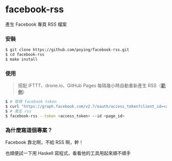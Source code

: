facebook-rss
============

產生 Facebook 專頁 RSS 檔案

### 安裝

```bash
$ git clone https://github.com/poying/facebook-rss.git
$ cd facebook-rss
$ make install
```

### 使用

> 搭配 IFTTT、drone.io、GitHub Pages 每隔幾小時自動重新產生 RSS（[範例](https://github.com/poying/facebook-rss/tree/gh-pages)）

```bash
$ # 取得 facebook token
$ curl "https://graph.facebook.com/v2.7/oauth/access_token?client_id=<app_id>&client_secret=<app_secret>&grant_type=client_credentials"
$ # 產生 rss
$ facebook-rss --token <access_token> --id <page_id>
```

### 為什麼寫這個專案？

Facebook 靠北啊，不給 RSS 啊，幹！

也順便試一下用 Haskell 寫程式，看看他的工具用起來順不順手
